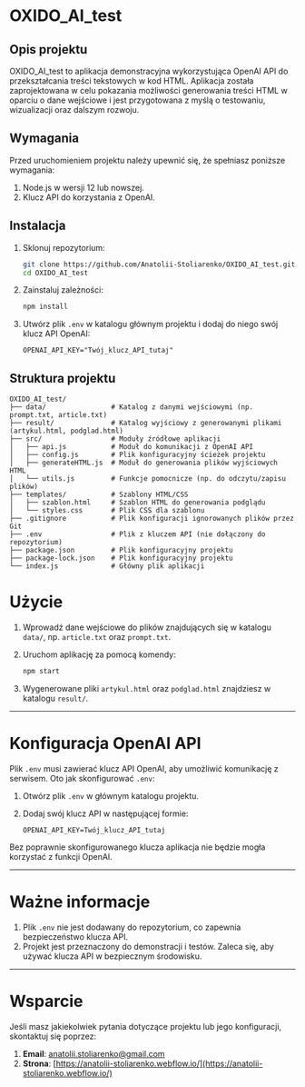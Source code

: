 <!-- prettier-ignore-start -->

# OXIDO_AI_test

## Opis projektu

OXIDO_AI_test to aplikacja demonstracyjna wykorzystująca OpenAI API do przekształcania treści tekstowych w kod HTML. Aplikacja została zaprojektowana w celu pokazania możliwości generowania treści HTML w oparciu o dane wejściowe i jest przygotowana z myślą o testowaniu, wizualizacji oraz dalszym rozwoju.

## Wymagania

Przed uruchomieniem projektu należy upewnić się, że spełniasz poniższe wymagania:

1. Node.js w wersji 12 lub nowszej.
2. Klucz API do korzystania z OpenAI.

## Instalacja

1. Sklonuj repozytorium:

   ```bash
   git clone https://github.com/Anatolii-Stoliarenko/OXIDO_AI_test.git
   cd OXIDO_AI_test
   ```

2. Zainstaluj zależności:

   ```bash
   npm install
   ```

3. Utwórz plik `.env` w katalogu głównym projektu i dodaj do niego swój klucz API OpenAI:

   ```env
   OPENAI_API_KEY="Twój_klucz_API_tutaj"
   ```

## Struktura projektu

```plaintext
OXIDO_AI_test/
├── data/                # Katalog z danymi wejściowymi (np. prompt.txt, article.txt)
├── result/              # Katalog wyjściowy z generowanymi plikami (artykul.html, podglad.html)
├── src/                 # Moduły źródłowe aplikacji
│   ├── api.js           # Moduł do komunikacji z OpenAI API
│   ├── config.js        # Plik konfiguracyjny ścieżek projektu
│   ├── generateHTML.js  # Moduł do generowania plików wyjściowych HTML
│   └── utils.js         # Funkcje pomocnicze (np. do odczytu/zapisu plików)
├── templates/           # Szablony HTML/CSS
│   ├── szablon.html     # Szablon HTML do generowania podglądu
│   └── styles.css       # Plik CSS dla szablonu
├── .gitignore           # Plik konfiguracji ignorowanych plików przez Git
├── .env                 # Plik z kluczem API (nie dołączony do repozytorium)
├── package.json         # Plik konfiguracyjny projektu
├── package-lock.json    # Plik konfiguracyjny projektu
└── index.js             # Główny plik aplikacji
```

# Użycie

1. Wprowadź dane wejściowe do plików znajdujących się w katalogu `data/`, np. `article.txt` oraz `prompt.txt`.
2. Uruchom aplikację za pomocą komendy:

    ```bash
    npm start
    ```

3. Wygenerowane pliki `artykul.html` oraz `podglad.html` znajdziesz w katalogu `result/`.

---

# Konfiguracja OpenAI API

Plik `.env` musi zawierać klucz API OpenAI, aby umożliwić komunikację z serwisem. Oto jak skonfigurować `.env`:

1. Otwórz plik `.env` w głównym katalogu projektu.
2. Dodaj swój klucz API w następującej formie:

    ```env
    OPENAI_API_KEY=Twój_klucz_API_tutaj
    ```

Bez poprawnie skonfigurowanego klucza aplikacja nie będzie mogła korzystać z funkcji OpenAI.

---

# Ważne informacje

1. Plik `.env` nie jest dodawany do repozytorium, co zapewnia bezpieczeństwo klucza API.
2. Projekt jest przeznaczony do demonstracji i testów. Zaleca się, aby używać klucza API w bezpiecznym środowisku.

---

# Wsparcie

Jeśli masz jakiekolwiek pytania dotyczące projektu lub jego konfiguracji, skontaktuj się poprzez:

1. **Email**: [anatolii.stoliarenko@gmail.com](mailto:anatolii.stoliarenko@gmail.com)
2. **Strona**: [https://anatolii-stoliarenko.webflow.io/](https://anatolii-stoliarenko.webflow.io/)

<!-- prettier-ignore-end -->
